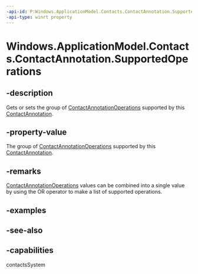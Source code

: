```yaml
---
-api-id: P:Windows.ApplicationModel.Contacts.ContactAnnotation.SupportedOperations
-api-type: winrt property
---
```


<!-- Property syntax
public Windows.ApplicationModel.Contacts.ContactAnnotationOperations SupportedOperations { get;  set; }
-->

# Windows.ApplicationModel.Contacts.ContactAnnotation.SupportedOperations

## -description
Gets or sets the group of [ContactAnnotationOperations](contactannotationoperations.md) supported by this [ContactAnnotation](contactannotation.md).

## -property-value
The group of [ContactAnnotationOperations](contactannotationoperations.md) supported by this [ContactAnnotation](contactannotation.md).

## -remarks
[ContactAnnotationOperations](contactannotationoperations.md) values can be combined into a single value by using the OR operator to make a list of supported operations.

## -examples

## -see-also

## -capabilities
contactsSystem
